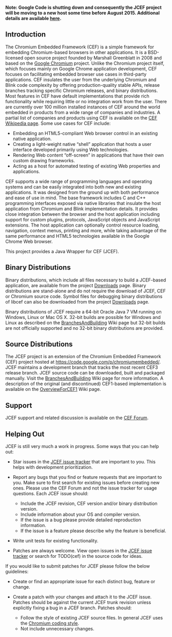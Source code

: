 **Note: Google Code is shutting down and consequently the JCEF project will be moving to a new host some time before August 2015. Additional details are available [here](http://magpcss.org/ceforum/viewtopic.php?f=10&t=12759).**

## Introduction ##

The Chromium Embedded Framework (CEF) is a simple framework for embedding Chromium-based browsers in other applications. It is a BSD-licensed open source project founded by Marshall Greenblatt in 2008 and based on the [Google Chromium](http://www.chromium.org/Home) project. Unlike the Chromium project itself, which focuses mainly on Google Chrome application development, CEF focuses on facilitating embedded browser use cases in third-party applications. CEF insulates the user from the underlying Chromium and Blink code complexity by offering production-quality stable APIs, release branches tracking specific Chromium releases, and binary distributions. Most features in CEF have default implementations that provide rich functionality while requiring little or no integration work from the user. There are currently over 100 million installed instances of CEF around the world embedded in products from a wide range of companies and industries. A partial list of companies and products using CEF is available on the [CEF Wikipedia page](http://en.wikipedia.org/wiki/Chromium_Embedded_Framework#Applications_using_CEF). Some use cases for CEF include:

  * Embedding an HTML5-compliant Web browser control in an existing native application.
  * Creating a light-weight native “shell” application that hosts a user interface developed primarily using Web technologies.
  * Rendering Web content “off-screen” in applications that have their own custom drawing frameworks.
  * Acting as a host for automated testing of existing Web properties and applications.

CEF supports a wide range of programming languages and operating systems and can be easily integrated into both new and existing applications. It was designed from the ground up with both performance and ease of use in mind. The base framework includes C and C++ programming interfaces exposed via native libraries that insulate the host application from Chromium and Blink implementation details. It provides close integration between the browser and the host application including support for custom plugins, protocols, JavaScript objects and JavaScript extensions. The host application can optionally control resource loading, navigation, context menus, printing and more, while taking advantage of the same performance and HTML5 technologies available in the Google Chrome Web browser.

This project provides a Java Wrapper for CEF (JCEF).

## Binary Distributions ##

Binary distributions, which include all files necessary to build a JCEF-based application, are available from the project [Downloads](http://www.magpcss.net/cef_downloads/index.php?query=label%3A~Deprecated+label%3AJCEF+sort%3Aname#list) page.  Binary distributions are stand-alone and do not require the download of JCEF, CEF or Chromium source code. Symbol files for debugging binary distributions of libcef can also be downloaded from the project [Downloads](http://www.magpcss.net/cef_downloads/index.php?query=label%3A~Deprecated+label%3ACEF3+label%3Asymbols#list) page.

Binary distributions of JCEF require a 64-bit Oracle Java 7 VM running on Windows, Linux or Mac OS X. 32-bit builds are possible for Windows and Linux as described on the [BranchesAndBuilding](BranchesAndBuilding.md) Wiki page but 32-bit builds are not officially supported and no 32-bit binary distributions are provided.

## Source Distributions ##

The JCEF project is an extension of the Chromium Embedded Framework (CEF) project hosted at https://code.google.com/p/chromiumembedded/. JCEF maintains a development branch that tracks the most recent CEF3 release branch. JCEF source code can be downloaded, built and packaged manually. Visit the [BranchesAndBuilding](BranchesAndBuilding.md) Wiki page for more information. A description of the original (and discontinued) CEF1-based implementation is available on the [OverviewForCEF1](OverviewForCEF1.md) Wiki page.

## Support ##

JCEF support and related discussion is available on the [CEF Forum](http://www.magpcss.org/ceforum/).

## Helping Out ##

JCEF is still very much a work in progress. Some ways that you can help out:

- Star issues in the [JCEF issue tracker](http://code.google.com/p/javachromiumembedded/issues/list) that are important to you. This helps with development prioritization.

- Report any bugs that you find or feature requests that are important to you. Make sure to first search for existing issues before creating new ones. Please use the CEF Forum and not the issue tracker for usage questions. Each JCEF issue should:

  * Include the JCEF revision, CEF version and/or binary distribution version.
  * Include information about your OS and compiler version.
  * If the issue is a bug please provide detailed reproduction information.
  * If the issue is a feature please describe why the feature is beneficial.

- Write unit tests for existing functionality.

- Patches are always welcome. View open issues in the [JCEF issue tracker](http://code.google.com/p/javachromiumembedded/issues/list) or search for TODO(cef) in the source code for ideas.

If you would like to submit patches for JCEF please follow the below guidelines:

- Create or find an appropriate issue for each distinct bug, feature or change.

- Create a patch with your changes and attach it to the JCEF issue. Patches should be against the current JCEF trunk revision unless explicitly fixing a bug in a JCEF branch. Patches should:

  * Follow the style of existing JCEF source files. In general JCEF uses the [Chromium coding style](http://www.chromium.org/developers/coding-style).
  * Not include unnecessary changes.